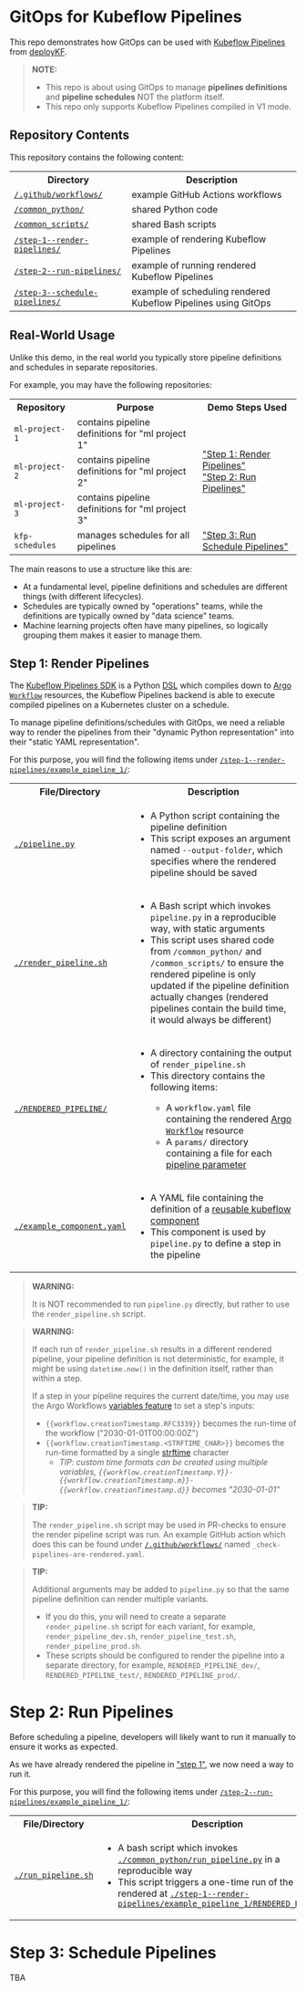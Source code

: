 # GitOps for Kubeflow Pipelines

This repo demonstrates how GitOps can be used with [Kubeflow Pipelines](https://www.deploykf.org/reference/tools/#kubeflow-pipelines) from [deployKF](https://github.com/deployKF/deployKF).

> __NOTE:__ 
> 
> - This repo is about using GitOps to manage __pipelines definitions__ and __pipeline schedules__ NOT the platform itself.
> - This repo only supports Kubeflow Pipelines compiled in V1 mode.

## Repository Contents

This repository contains the following content:

<table>
  <tr>
    <th>Directory</th>
    <th>Description</th>
  </tr>
  <tr>
    <td>
      <a href="./.github/workflows">
        <code>/.github/workflows/</code>
      </a>
    </td>
    <td>example GitHub Actions workflows</td>
  </tr>
    <td>
      <a href="./common_python">
        <code>/common_python/</code>
      </a>
    </td>
    <td>shared Python code</td>
  </tr>
  <tr>
    <td>
      <a href="./common_scripts">
        <code>/common_scripts/</code>
      </a>
    </td>
    <td>shared Bash scripts</td>
  </tr>
  <tr>
    <td>
      <a href="./step-1--render-pipelines">
        <code>/step-1--render-pipelines/</code>
      </a>
    </td>
    <td>example of rendering Kubeflow Pipelines</td>
  </tr>
  <tr>
    <td>
      <a href="./step-2--run-pipelines">
        <code>/step-2--run-pipelines/</code>
      </a>
    </td>
    <td>example of running rendered Kubeflow Pipelines</td>
  </tr>
  <tr>
    <td>
      <a href="./step-3--schedule-pipelines">
        <code>/step-3--schedule-pipelines/</code>
      </a>
    </td>
    <td>example of scheduling rendered Kubeflow Pipelines using GitOps</td>
  </tr>
</table>

## Real-World Usage

Unlike this demo, in the real world you typically store pipeline definitions and schedules in separate repositories.

For example, you may have the following repositories:

<table>
  <tr>
    <th>Repository</th>
    <th>Purpose</th>
    <th>Demo Steps Used</th>
  </tr>
  <tr>
    <td>
      <code>ml-project-1</code>
    </td>
    <td>contains pipeline definitions for "ml project 1"</td>
    <td rowspan="3">
      <a href="./#step-1-render-pipelines">
        "Step 1: Render Pipelines"
      </a>
      <br>
      <a href="./#step-2-run-pipelines">
        "Step 2: Run Pipelines"
      </a>
    </td>
  </tr>
  <tr>
    <td>
      <code>ml-project-2</code>
    </td>
    <td>contains pipeline definitions for "ml project 2"</td>
  </tr>
  <tr>
    <td>
      <code>ml-project-3</code>
    </td>
    <td>contains pipeline definitions for "ml project 3"</td>
  </tr>
  <tr>
    <td>
      <code>kfp-schedules</code>
    </td>
    <td>manages schedules for all pipelines</td>
    <td>
      <a href="./#step-3-schedule-pipelines">
        "Step 3: Run Schedule Pipelines"
      </a>
    </td>
  </tr>
</table>

The main reasons to use a structure like this are:

- At a fundamental level, pipeline definitions and schedules are different things (with different lifecycles).
- Schedules are typically owned by "operations" teams, while the definitions are typically owned by "data science" teams.
- Machine learning projects often have many pipelines, so logically grouping them makes it easier to manage them.

## Step 1: Render Pipelines

The [Kubeflow Pipelines SDK](https://kubeflow-pipelines.readthedocs.io/en/stable/index.html) is a Python [DSL](https://en.wikipedia.org/wiki/Domain-specific_language) which compiles down to [Argo `Workflow`](https://argoproj.github.io/argo-workflows/workflow-concepts/#the-workflow) resources,
the Kubeflow Pipelines backend is able to execute compiled pipelines on a Kubernetes cluster on a schedule.

To manage pipeline definitions/schedules with GitOps, we need a reliable way to render the pipelines from their "dynamic Python representation" into their "static YAML representation".

For this purpose, you will find the following items under [`/step-1--render-pipelines/example_pipeline_1/`](./step-1--render-pipelines/example_pipeline_1):

<table>
  <tr>
    <th>File/Directory</th>
    <th>Description</th>
  </tr>
  <tr>
    <td>
      <a href="./step-1--render-pipelines/example_pipeline_1/pipeline.py">
        <code>./pipeline.py</code>
      </a>
    </td>
    <td>
      <ul>
        <li>A Python script containing the pipeline definition</li>
        <li>This script exposes an argument named <code>--output-folder</code>,
          which specifies where the rendered pipeline should be saved
        </li>
      </ul>
    </td>
  </tr>
  <tr>
    <td>
      <a href="./step-1--render-pipelines/example_pipeline_1/render_pipeline.sh">
        <code>./render_pipeline.sh</code>
      </a>
    </td>
    <td>
      <ul>
        <li>A Bash script which invokes <code>pipeline.py</code> in a reproducible way, with static arguments</li>
        <li>This script uses shared code from <code>/common_python/</code> and <code>/common_scripts/</code> to ensure
          the rendered pipeline is only updated if the pipeline definition actually changes 
          (rendered pipelines contain the build time, it would always be different)
        </li>
      </ul>
    </td>
  </tr>
  <tr>
    <td>
      <a href="./step-1--render-pipelines/example_pipeline_1/RENDERED_PIPELINE/">
        <code>./RENDERED_PIPELINE/</code>
      </a>
    </td>
    <td>
      <ul>
        <li>A directory containing the output of <code>render_pipeline.sh</code></li>
        <li>This directory contains the following items:</li>
        <ul>
          <li>A <code>workflow.yaml</code> file containing the rendered
            <a href="https://argoproj.github.io/argo-workflows/workflow-concepts/#the-workflow">Argo <code>Workflow</code></a> resource
          </li>
          <li>A <code>params/</code> directory containing a file for each
            <a href="https://www.kubeflow.org/docs/components/pipelines/v1/sdk/parameters/">pipeline parameter</a>
          </li>
        </ul>
      </ul>
    </td>
  </tr>
  <tr>
    <td>
      <a href="./step-1--render-pipelines/example_pipeline_1/example_component.yaml">
        <code>./example_component.yaml</code>
      </a>
    </td>
    <td>
      <ul>
        <li>A YAML file containing the definition of a
          <a href="https://www.kubeflow.org/docs/components/pipelines/sdk/component-development/">reusable kubeflow component</a>
        </li>
        <li>This component is used by <code>pipeline.py</code> to define a step in the pipeline</li>
      </ul>
    </td>
  </tr>
</table>

> __WARNING:__
> 
> It is NOT recommended to run `pipeline.py` directly, but rather to use the `render_pipeline.sh` script.

> __WARNING:__
> 
> If each run of `render_pipeline.sh` results in a different rendered pipeline, your pipeline definition is not deterministic, 
> for example, it might be using `datetime.now()` in the definition itself, rather than within a step.
>
> If a step in your pipeline requires the current date/time, you may use the Argo Workflows [variables feature](https://argoproj.github.io/argo-workflows/variables/#global) to set a step's inputs:
> 
> - `{{workflow.creationTimestamp.RFC3339}}` becomes the run-time of the workflow ("2030-01-01T00:00:00Z")
> - `{{workflow.creationTimestamp.<STRFTIME_CHAR>}}` becomes the run-time formatted by a single [strftime](https://strftime.org/) character
>     - _TIP: custom time formats can be created using multiple variables, `{{workflow.creationTimestamp.Y}}-{{workflow.creationTimestamp.m}}-{{workflow.creationTimestamp.d}}` becomes "2030-01-01"_

> __TIP:__
> 
> The `render_pipeline.sh` script may be used in PR-checks to ensure the render pipeline script was run.
> An example GitHub action which does this can be found under [`/.github/workflows/`](./.github/workflows/) named `_check-pipelines-are-rendered.yaml`.

> __TIP:__
> 
> Additional arguments may be added to `pipeline.py` so that the same pipeline definition can render multiple variants.
> 
> - If you do this, you will need to create a separate `render_pipeline.sh` script for each variant, for example, `render_pipeline_dev.sh`, `render_pipeline_test.sh`, `render_pipeline_prod.sh`.
> - These scripts should be configured to render the pipeline into a separate directory, for example, `RENDERED_PIPELINE_dev/`, `RENDERED_PIPELINE_test/`, `RENDERED_PIPELINE_prod/`.

# Step 2: Run Pipelines

Before scheduling a pipeline, developers will likely want to run it manually to ensure it works as expected.

As we have already rendered the pipeline in ["step 1"](./#step-1-render-pipelines), we now need a way to run it.

For this purpose, you will find the following items under [`/step-2--run-pipelines/example_pipeline_1/`](./step-2--run-pipelines/example_pipeline_1):

<table>
  <tr>
    <th>File/Directory</th>
    <th>Description</th>
  </tr>
  <tr>
    <td>
      <a href="./step-2--run-pipelines/example_pipeline_1/run_pipeline.sh">
        <code>./run_pipeline.sh</code>
      </a>
    </td>
    <td>
      <ul>
        <li>A bash script which invokes <a href="./common_python/run_pipeline.py"><code>./common_python/run_pipeline.py</code></a> in a reproducible way</li>
        <li>This script triggers a one-time run of the pipeline rendered at <a href="./step-1--render-pipelines/example_pipeline_1/RENDERED_PIPELINE"><code>./step-1--render-pipelines/example_pipeline_1/RENDERED_PIPELINE</code></a></li>
      </ul>
    </td>
  </tr>
</table>

# Step 3: Schedule Pipelines

TBA
